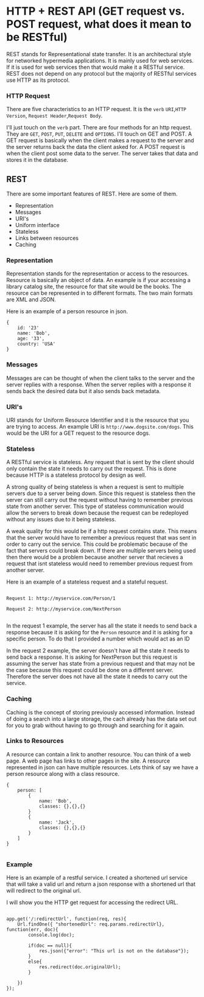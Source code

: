 # HTTP + REST API (GET request vs. POST request, what does it mean to be RESTful)

REST stands for Representational state transfer. It is an architectural style for networked hypermedia applications. It is mainly used for web services. If it is used for web services then that would make it a RESTful service. REST does not depend on any protocol but the majority of RESTful services use HTTP as its protocol.

### HTTP Request

There are five characteristics to an HTTP request. It is the `verb` `URI`,`HTTP Version`, `Request Header`,`Request Body`.

I'll just touch on the `verb` part. There are four methods for an http request. They are `GET`, `POST`, `PUT`, `DELETE` and `OPTIONS`. I'll touch on GET and POST. A GET request is basically when the client makes a request to the server and the server returns back the data the client asked for. A POST request is when the client post some data to the server. The server takes that data and stores it in the database. 

## REST

There are some important features of REST. Here are some of them.

* Representation
* Messages
* URI's
* Uniform interface
* Stateless
* Links between resources
* Caching

### Representation


Representation stands for the representation or access to the resources. Resource is basically an object of data. An example is if your accessing a library catalog site, the resource for that site would be the books.
The resource can be represented in to different formats. The two main formats are XML and JSON. 

Here is an example of a person resource in json.

```
{
	id: '23'
	name: 'Bob',
	age: '33',
	country: 'USA'
}

```

### Messages

Messages are can be thought of when the client talks to the server and the server replies with a response. When the server replies with a response it sends back the desired data but it also sends back metadata.

### URI's

URI stands for Uniform Resource Identifier and it is the resource that you are trying to access. An example URI is `http://www.dogsite.com/dogs`. This would be the URI for a GET request to the resource dogs.

### Stateless

A RESTful service is  stateless. Any request that is sent by the client should only contain the state it needs to carry out the request. This is done because HTTP is a stateless protocol by design as well. 

A strong quality of being stateless is when a request is sent to multiple servers due to a server being down. Since this request is stateless then the  server can still carry out the request without having to remember previous state from another server. This type of stateless communication would allow the servers to break down because the request can be redeployed without any issues due to it being stateless.

A weak quality for this would be if a http request contains state. This means that the server would have to remember a previous request that was sent in order to carry out the service. This could be problematic because of the fact that servers could break down. If there are multiple servers being used then there would be a problem because another server that recieves a request that isnt stateless would need to remember previous request from another server.

Here is an example of a stateless request and a stateful request.


```

Request 1: http://myservice.com/Person/1

Request 2: http://myservice.com/NextPerson


```

In the request 1 example, the server has all the state it needs to send back a response because it is asking for the `Person` resource and it is asking for a specific person. To do that I provided a number which would act as an ID

In the request 2 example, the server doesn't have all the state it needs to send back a response. It is asking for NextPerson but this request is assuming the server has state from a previous request and that may not be the case because this request could be done on a different server. Therefore the server does not have all the state it needs to carry out the service.

### Caching 

Caching is the concept of storing previously accessed information. Instead of doing a search into a large storage, the cach already has the data set out for you to grab without having to go through and searching for it again.

### Links to Resources

A resource can contain a link to another resource. You can think of a web page. A web page has links to other pages in the site. A resource represented in json can have multiple resources. Lets think of say we have a person resource along with a class resource.

```
{
	person: [
		{
			name: 'Bob',
			classes: {},{},{}
		}
		{
			name: 'Jack',
			classes: {},{},{}
		}
	]
}


```

### Example

Here is an example of a restful service. I created a shortened url service that will take a valid url and return a json response with a shortened url that will redirect to the original url.

I will show you the HTTP get request for accessing the redirect URL.

```

app.get('/:redirectUrl', function(req, res){
    Url.findOne({ "shortenedUrl": req.params.redirectUrl}, function(err, doc){
        console.log(doc);

        if(doc == null){
            res.json({"error": "This url is not on the database"});
        }
        else{
            res.redirect(doc.originalUrl);
        }

    })
});

```